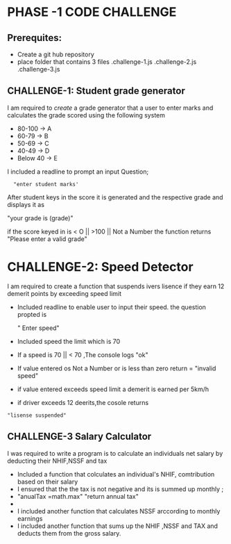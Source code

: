 # PHASE -1 CODE CHALLENGE

## Prerequites:
- Create a git hub repository 
- place folder  that contains 3 files
  .challenge-1.js
  .challenge-2.js
  .challenge-3.js
  
## CHALLENGE-1: Student grade generator
  I am required to _create_ a grade generator that a user to enter marks and calculates the grade scored using the following system

* 80-100   -> A 
* 60-79    -> B
* 50-69    -> C
* 40-49    -> D
* Below 40 -> E
  
I included a readline to prompt  an input Question;


      "enter student marks'
  After student keys in the score  it is generated and    the respective grade
  and displays it as

   "your grade is (grade)"

  if the score keyed in is  < O || >100 || Not a Number
   the function returns "Please enter a valid grade"

   # CHALLENGE-2: Speed Detector

I am required to create a function that suspends ivers lisence if they  earn 12 demerit points by exceeding speed limit
   
   - Included readline to enable user to input their speed.
      the question propted is 
      
     " Enter speed"

   - Included speed  the limit which is 70
   - If a speed  is 70 || < 70 ,The console logs "ok"

   - If value entered os Not a Number or is less than zero  return = "invalid speed"
   - if value entered exceeds speed limit a demerit is earned per 5km/h
   - if driver exceeds 12 deerits,the cosole returns

    "lisense suspended"
      
## CHALLENGE-3 Salary Calculator
  I was required to write a program is to calculate an individuals net salary by deducting their NHIF,NSSF and tax
 - Included a function that colculates an individual's NHIF, comtribution based on their salary
 - I ensured that the the tax is not negative and its is summed up monthly ;
  - "anualTax =math.max" "return annual tax"
  - 
  - I included another function that calculates NSSF arccording to monthly earnings
  - I included another function that sums up the NHIF ,NSSF and TAX and deducts them from the gross salary.










     
    
  
  


